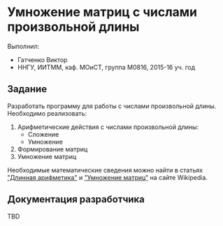 ﻿# Умножение матриц с числами произвольной длины

Выполнил:

 - Гатченко Виктор
 - ННГУ, ИИТММ, каф. МОиСТ, группа М0816, 2015-16 уч. год

## Задание

Разработать программу для работы с числами произвольной длины.
Необходимо реализовать:

 1. Арифметические действия с числами произвольной длины: 
    - Сложение
    - Умножение
 2. Формирование матриц
 3. Умножение матриц

Необходимые математические сведения можно найти в статьях
["Длинная арифметика"][arithmetic] и ["Умножение матриц"][multiplication] на сайте Wikipedia.

## Документация разработчика

TBD

<!-- LINKS -->

[arithmetic]: https://ru.wikipedia.org/wiki/%D0%94%D0%BB%D0%B8%D0%BD%D0%BD%D0%B0%D1%8F_%D0%B0%D1%80%D0%B8%D1%84%D0%BC%D0%B5%D1%82%D0%B8%D0%BA%D0%B0
[multiplication]: https://ru.wikipedia.org/wiki/%D0%A3%D0%BC%D0%BD%D0%BE%D0%B6%D0%B5%D0%BD%D0%B8%D0%B5_%D0%BC%D0%B0%D1%82%D1%80%D0%B8%D1%86
